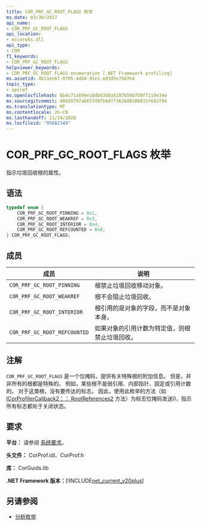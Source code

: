```yaml
---
title: COR_PRF_GC_ROOT_FLAGS 枚举
ms.date: 03/30/2017
api_name:
- COR_PRF_GC_ROOT_FLAGS
api_location:
- mscorwks.dll
api_type:
- COM
f1_keywords:
- COR_PRF_GC_ROOT_FLAGS
helpviewer_keywords:
- COR_PRF_GC_ROOT_FLAGS enumeration [.NET Framework profiling]
ms.assetid: 4611ee6f-0f05-4d84-91e1-e83d5e7dd7e4
topic_type:
- apiref
ms.openlocfilehash: 6b4c71a099e1ddb03b8a5287b56b750f7119e34e
ms.sourcegitcommit: d8020797a6657d0fbbdff362b80300815f682f94
ms.translationtype: MT
ms.contentlocale: zh-CN
ms.lasthandoff: 11/24/2020
ms.locfileid: "95682349"
---
```

# <a name="cor_prf_gc_root_flags-enumeration"></a>COR_PRF_GC_ROOT_FLAGS 枚举

指示垃圾回收根的属性。  
  
## <a name="syntax"></a>语法  
  
```cpp  
typedef enum {  
    COR_PRF_GC_ROOT_PINNING = 0x1,  
    COR_PRF_GC_ROOT_WEAKREF = 0x2,  
    COR_PRF_GC_ROOT_INTERIOR = 0x4,  
    COR_PRF_GC_ROOT_REFCOUNTED = 0x8,  
} COR_PRF_GC_ROOT_FLAGS;  
```  
  
## <a name="members"></a>成员  
  
|成员|说明|  
|------------|-----------------|  
|`COR_PRF_GC_ROOT_PINNING`|根禁止垃圾回收移动对象。|  
|`COR_PRF_GC_ROOT_WEAKREF`|根不会阻止垃圾回收。|  
|`COR_PRF_GC_ROOT_INTERIOR`|根引用的是对象的字段，而不是对象本身。|  
|`COR_PRF_GC_ROOT_REFCOUNTED`|如果对象的引用计数为特定值，则根禁止垃圾回收。|  
  
## <a name="remarks"></a>注解  

 `COR_PRF_GC_ROOT_FLAGS` 是一个位掩码，提供有关特殊根的附加信息。 但是，并非所有的根都是特殊的。 例如，某些根不是弱引用、内部指针、固定或引用计数的。 对于这类根，没有要传达的标志。 因此，使用此枚举的方法（如 [ICorProfilerCallback2：： RootReferences2](icorprofilercallback2-rootreferences2-method.md) 方法）为标志位掩码发送0，指示所有标志都处于关闭状态。  
  
## <a name="requirements"></a>要求  

 **平台：** 请参阅 [系统要求](../../get-started/system-requirements.md)。  
  
 **头文件：** CorProf.idl、CorProf.h  
  
 **库：** CorGuids.lib  
  
 **.NET Framework 版本：**[!INCLUDE[net_current_v20plus](../../../../includes/net-current-v20plus-md.md)]  
  
## <a name="see-also"></a>另请参阅

- [分析枚举](profiling-enumerations.md)

